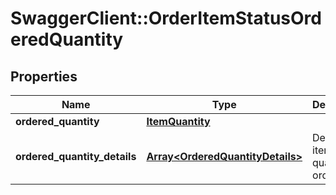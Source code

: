 # SwaggerClient::OrderItemStatusOrderedQuantity

## Properties
Name | Type | Description | Notes
------------ | ------------- | ------------- | -------------
**ordered_quantity** | [**ItemQuantity**](ItemQuantity.md) |  | [optional] 
**ordered_quantity_details** | [**Array&lt;OrderedQuantityDetails&gt;**](OrderedQuantityDetails.md) | Details of item quantity ordered. | [optional] 

